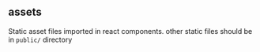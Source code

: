 ## assets

Static asset files imported in react components. other static files should be in `public/` directory
